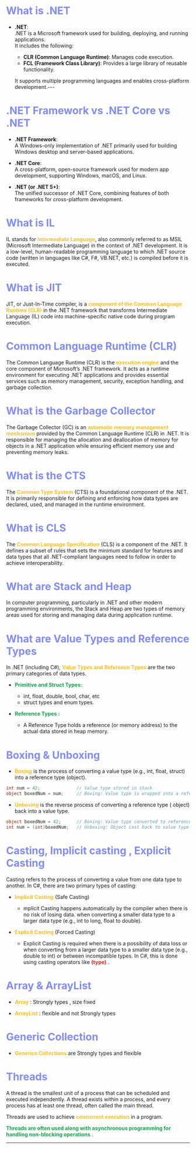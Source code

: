 # <span style="color:#818cf8;">What is .NET</span>

- **.NET**:  
  .NET is a Microsoft framework used for building, deploying, and running applications.  
  It includes the following:
    - **CLR (Common Language Runtime)**: Manages code execution.
    - **FCL (Framework Class Library)**: Provides a large library of reusable functionality.

  It supports multiple programming languages and enables cross-platform development.---

# <span style="color:#818cf8;">.NET Framework vs .NET Core vs .NET</span>

- **.NET Framework**:  
  A Windows-only implementation of .NET primarily used for building Windows desktop and server-based applications.

- **.NET Core**:  
  A cross-platform, open-source framework used for modern app development, supporting Windows, macOS, and Linux.

- **.NET (or .NET 5+)**:  
  The unified successor of .NET Core, combining features of both frameworks for cross-platform development.

# <span style="color:#818cf8;">What is IL</span>

IL stands for <span style="color:#fbbf24; font-weight:bold;">Intermediate Language</span>, also commonly referred to as
MSIL (Microsoft Intermediate Language) in the context
of .NET development. It is a low-level, human-readable programming language to which .NET source code (written in
languages like C#, F#, VB.NET, etc.) is compiled before it is executed.

# <span style="color:#818cf8;">What is JIT</span>

JIT, or Just-In-Time compiler, is a  <span style="color:#fbbf24; font-weight:bold;">component of the Common Language
Runtime (CLR)</span> in the .NET framework that transforms
Intermediate Language (IL) code into machine-specific native code during program execution.

# <span style="color:#818cf8;">Common Language Runtime (CLR)</span>

The Common Language Runtime (CLR) is the <span style="color:#fbbf24; font-weight:bold;">execution engine</span> and the
core component of Microsoft’s .NET framework. It acts
as a runtime environment for executing .NET applications and provides essential services such as memory management,
security, exception handling, and garbage collection.

# <span style="color:#818cf8;">What is the Garbage Collector</span>

The Garbage Collector (GC) is an <span style="color:#fbbf24; font-weight:bold;">automatic memory management
mechanism</span>
provided by the Common Language Runtime (CLR) in
.NET. It is responsible for managing the allocation and deallocation of memory for objects in a .NET application while
ensuring efficient memory use and preventing memory leaks.

# <span style="color:#818cf8;">What is the CTS</span>

The <span style="color:#fbbf24; font-weight:bold;">Common Type System</span> (CTS) is a foundational component of the
.NET. It is primarily responsible for defining and enforcing how data types are declared, used, and managed in the
runtime environment.

# <span style="color:#818cf8;">What is CLS</span>

The <span style="color:#fbbf24; font-weight:bold;">Common Language Specification</span> (CLS) is a component of the
.NET. It defines a subset of rules that sets the minimum standard for features and data types that all .NET-compliant
languages need to follow in order to achieve interoperability.

# <span style="color:#818cf8;">What are Stack and Heap</span>

In computer programming, particularly in .NET and other modern programming environments, the Stack and Heap are two
types of memory areas used for storing and managing data during application runtime.

# <span style="color:#818cf8;">What are Value Types and Reference Types</span>

In .NET (including C#), <span style="color:#fbbf24; font-weight:bold;">Value Types and Reference Types</span> are the
two primary categories of data types.

- <span style="color:#16a34a; font-weight:bold;">Primitive and Struct Types:</span>
    - int, float, double, bool, char, etc
    - struct types and enum types.

- <span style="color:#16a34a; font-weight:bold;">Reference Types :</span>
    - A Reference Type holds a reference (or memory address) to the actual data stored in heap memory.

# <span style="color:#818cf8;">Boxing & Unboxing </span>

- <span style="color:#fbbf24; font-weight:bold;">Boxing</span> is the process of converting a value type (e.g., int,
  float, struct) into a reference type (object).

```csharp
int num = 42;              // Value type stored in stack
object boxedNum = num;     // Boxing: Value type is wrapped into a reference type (object)
```

- <span style="color:#fbbf24; font-weight:bold;">Unboxing</span> is the reverse process of converting a reference type (
  object) back into a value type.

```csharp
object boxedNum = 42;      // Boxing: Value type converted to reference type (object)
int num = (int)boxedNum;   // Unboxing: Object cast back to value type
```

# <span style="color:#818cf8;">Casting, Implicit casting , Explicit Casting</span>

Casting refers to the process of converting a value from one data type to another. In C#, there are two primary types of
casting:

- <span style="color:#fbbf24; font-weight:bold;">Implicit Casting</span> (Safe Casting)
    - mplicit Casting happens automatically by the compiler when there is no risk of losing data. when converting a
      smaller data type to a larger data type (e.g., int to long, float to double).

- <span style="color:#fbbf24; font-weight:bold;">Explicit Casting</span> (Forced Casting)
    - Explicit Casting is required when there is a possibility of data loss or when converting from a larger data type
      to a smaller data type (e.g., double to int) or between incompatible types. In C#, this is done using casting
      operators like <span style="color:#dc2626; font-weight:bold;">(type)</span> .

# <span style="color:#818cf8;">Array & ArrayList</span>

- <span style="color:#fbbf24; font-weight:bold;">Array</span> : Strongly types , size fixed

- <span style="color:#fbbf24; font-weight:bold;">ArrayList</span>  : flexible and not Strongly types

# <span style="color:#818cf8;">Generic Collection</span>

- <span style="color:#fbbf24; font-weight:bold;">Generics Collections</span> are Strongly types and flexible

# <span style="color:#818cf8;">Threads</span>

A thread is the smallest unit of a process that can be scheduled and executed independently. A thread exists within a
process, and every process has at least one thread, often called the main thread.

Threads are used to achieve <span style="color:#fbbf24; font-weight:bold;">concurrent execution</span> in a program.


<span style="color:#16a34a; font-weight:bold;">Threads are often used along with asynchronous programming for handling
non-blocking operations</span>
.


---------------------

# <span style="color:#818cf8;"></span>

<span style="color:#fbbf24; font-weight:bold;"></span>

```csharp
```